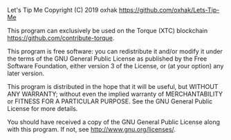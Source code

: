 Let's Tip Me
Copyright (C) 2019 oxhak <https://github.com/oxhak/Lets-Tip-Me>

This program can exclusively be used on the Torque (XTC) blockchain <https://github.com/contribute-torque>.

This program is free software: you can redistribute it and/or modify
it under the terms of the GNU General Public License as published by
the Free Software Foundation, either version 3 of the License, or
(at your option) any later version.

This program is distributed in the hope that it will be useful,
but WITHOUT ANY WARRANTY; without even the implied warranty of
MERCHANTABILITY or FITNESS FOR A PARTICULAR PURPOSE.  See the
GNU General Public License for more details.

You should have received a copy of the GNU General Public License
along with this program.  If not, see <http://www.gnu.org/licenses/>.

